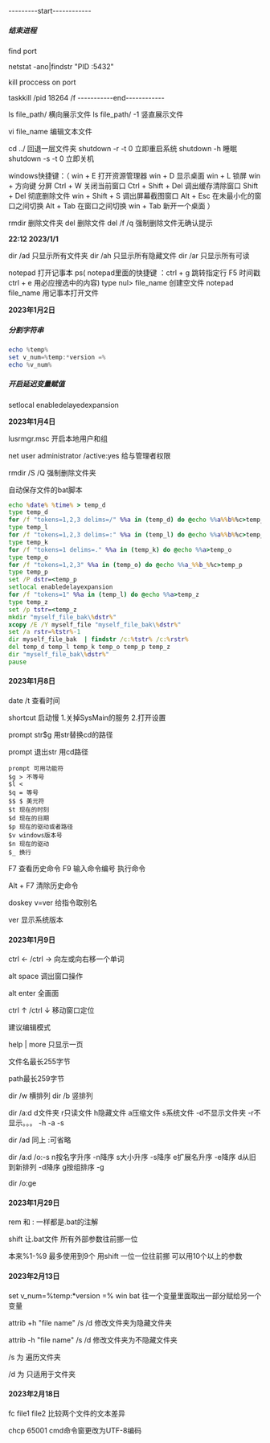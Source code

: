 ---------start------------

##### 结束进程

find port 

netstat -ano|findstr "PID :5432"

kill proccess on port

taskkill /pid 18264 /f
-----------end------------

ls file_path/     横向展示文件
ls file_path/ -1  竖直展示文件

vi file_name      编辑文本文件

cd ../ 回退一层文件夹
shutdown -r -t 0 立即重启系统
shutdown -h 睡眠
shutdown -s -t 0 立即关机

windows快捷键：（
win + E 打开资源管理器
win + D 显示桌面
win + L 锁屏
win + 方向键 分屏
Ctrl + W 关闭当前窗口
Ctrl + Shift + Del 调出缓存清除窗口
Shift + Del 彻底删除文件
win + Shift + S 调出屏幕截图窗口
Alt + Esc 在未最小化的窗口之间切换
Alt + Tab 在窗口之间切换
win + Tab 新开一个桌面
）

rmdir 删除文件夹
del 删除文件
del /f /q 强制删除文件无确认提示

**22:12 2023/1/1**

dir /ad 只显示所有文件夹
dir /ah 只显示所有隐藏文件
dir /ar 只显示所有可读

notepad 打开记事本   ps( notepad里面的快捷键 ：ctrl + g 跳转指定行   F5 时间戳   ctrl + e 用必应搜选中的内容)
type nul> file_name 创建空文件
notepad file_name 用记事本打开文件

**2023年1月2日**

##### 分割字符串

```powershell
echo %temp%
set v_num=%temp:*version =%
echo %v_num%
```

##### 开启延迟变量赋值

setlocal enabledelayedexpansion

**2023年1月4日**

lusrmgr.msc 开启本地用户和组

net user administrator /active:yes 给与管理者权限

rmdir /S /Q  强制删除文件夹

自动保存文件的bat脚本

```cmd
echo %date% %time% > temp_d
type temp_d
for /f "tokens=1,2,3 delims=/" %%a in (temp_d) do @echo %%a%%b%%c>temp_l
type temp_l
for /f "tokens=1,2,3 delims=:" %%a in (temp_l) do @echo %%a%%b%%c>temp_k
type temp_k
for /f "tokens=1 delims=." %%a in (temp_k) do @echo %%a>temp_o
type temp_o
for /f "tokens=1,2,3" %%a in (temp_o) do @echo %%a_%%b_%%c>temp_p
type temp_p
set /P dstr=<temp_p
setlocal enabledelayexpansion
for /f "tokens=1" %%a in (temp_l) do @echo %%a>temp_z
type temp_z
set /p tstr=<temp_z
mkdir "myself_file_bak\%dstr%"
xcopy /E /Y myself_file "myself_file_bak\%dstr%"
set /a rstr=%tstr%-1
dir myself_file_bak  | findstr /c:%tstr% /c:%rstr%
del temp_d temp_l temp_k temp_o temp_p temp_z
dir "myself_file_bak\%dstr%"
pause
```

#### 2023年1月8日

date /t 查看时间

shortcut 启动慢  1.关掉SysMain的服务 2.打开设置

prompt str$g 用str替换cd的路径

prompt  退出str 用cd路径

```
prompt 可用功能符
$g > 不等号
$l < 
$q = 等号
$$ $ 美元符
$t 现在的时刻
$d 现在的日期
$p 现在的驱动或者路径
$v windows版本号
$n 现在的驱动
$_ 换行
```

F7 查看历史命令 F9 输入命令编号 执行命令

Alt + F7 清除历史命令

doskey v=ver 给指令取别名

ver 显示系统版本

#### 2023年1月9日

ctrl ← /ctrl → 向左或向右移一个单词

alt space 调出窗口操作

alt enter 全画面

ctrl ↑ /ctrl ↓ 移动窗口定位

建议编辑模式 

help | more 只显示一页

文件名最长255字节

path最长259字节

dir /w 横排列 dir /b 竖排列

dir /a:d   d文件夹  r只读文件 h隐藏文件 a压缩文件 s系统文件 -d不显示文件夹  -r不显示。。。  -h -a -s

dir /ad 同上 :可省略  

dir /a:d /o:-s   n按名字升序 -n降序  s大小升序 -s降序   e扩展名升序 -e降序  d从旧到新排列 -d降序  g按组排序 -g

dir /o:ge

#### 2023年1月29日

rem 和 : 一样都是.bat的注解

shift 让.bat文件 所有外部参数往前挪一位 

本来%1-%9 最多使用到9个  用shift 一位一位往前挪 可以用10个以上的参数

#### 2023年2月13日

set v_num=%temp:*version =% win bat 往一个变量里面取出一部分赋给另一个变量

attrib +h "file name"  /s /d  修改文件夹为隐藏文件夹

attrib -h "file name"  /s /d  修改文件夹为不隐藏文件夹

/s 为 遍历文件夹

/d 为 只适用于文件夹

#### 2023年2月18日

fc file1 file2 比较两个文件的文本差异

chcp 65001  cmd命令窗更改为UTF-8编码